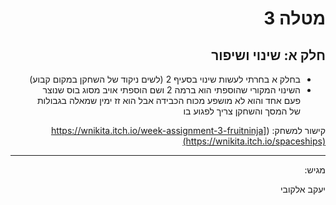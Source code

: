 <div dir='rtl' lang='he'>

# מטלה 3 
## חלק א: שינוי ושיפור
* בחלק א בחרתי לעשות שינוי בסעיף 2 (לשים ניקוד של השחקן במקום קבוע)
* השינוי המקורי שהוספתי הוא ברמה 2 ושם הוספתי אויב מסוג בוס שנוצר פעם אחד והוא לא מושפע מכוח הכבידה אבל הוא זז ימין שמאלה בגבולות של המסך והשחקן צריך לפגוע בו


קישור למשחק:
(https://wnikita.itch.io/week-assignment-3-fruitninja](https://wnikita.itch.io/spaceships)








---
מגיש:

יעקב אלקובי



